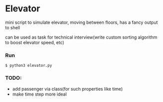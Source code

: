 # Elevator
mini script to simulate elevator, moving between floors, has a fancy output to shell

can be used as task for technical interview(write custom sorting algorithm to boost elevator speed, etc)

### Run
```shell
$ python3 elevator.py
```

### TODO:

- add passenger via class(for such properties like time)
- make time step more ideal

